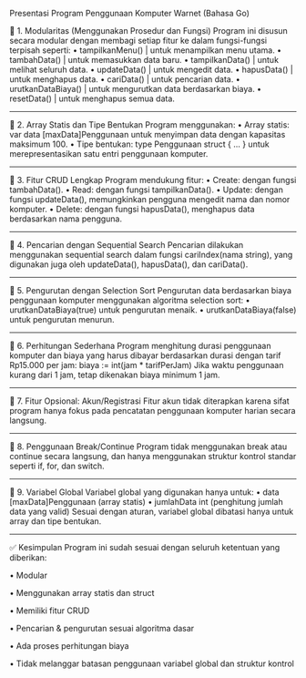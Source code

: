 Presentasi Program Penggunaan Komputer Warnet (Bahasa Go)

📌 1. Modularitas (Menggunakan Prosedur dan Fungsi)
Program ini disusun secara modular dengan membagi setiap fitur ke dalam fungsi-fungsi terpisah seperti:
•	tampilkanMenu() | untuk menampilkan menu utama.
•	tambahData() | untuk memasukkan data baru.
•	tampilkanData() | untuk melihat seluruh data.
•	updateData() | untuk mengedit data.
•	hapusData() | untuk menghapus data.
•	cariData() | untuk pencarian data.
•	urutkanDataBiaya() | untuk mengurutkan data berdasarkan biaya.
•	resetData() | untuk menghapus semua data.
________________________________________
📌 2. Array Statis dan Tipe Bentukan
Program menggunakan:
•	Array statis: var data [maxData]Penggunaan untuk menyimpan data dengan kapasitas maksimum 100.
•	Tipe bentukan: type Penggunaan struct { ... } untuk merepresentasikan satu entri penggunaan komputer.
________________________________________
📌 3. Fitur CRUD Lengkap
Program mendukung fitur:
•	Create: dengan fungsi tambahData().
•	Read: dengan fungsi tampilkanData().
•	Update: dengan fungsi updateData(), memungkinkan pengguna mengedit nama dan nomor komputer.
•	Delete: dengan fungsi hapusData(), menghapus data berdasarkan nama pengguna.
________________________________________
📌 4. Pencarian dengan Sequential Search
Pencarian dilakukan menggunakan sequential search dalam fungsi cariIndex(nama string), yang digunakan juga oleh updateData(), hapusData(), dan cariData().
________________________________________
📌 5. Pengurutan dengan Selection Sort
Pengurutan data berdasarkan biaya penggunaan komputer menggunakan algoritma selection sort:
•	urutkanDataBiaya(true) untuk pengurutan menaik.
•	urutkanDataBiaya(false) untuk pengurutan menurun.
________________________________________
📌 6. Perhitungan Sederhana
Program menghitung durasi penggunaan komputer dan biaya yang harus dibayar berdasarkan durasi dengan tarif Rp15.000 per jam:
biaya := int(jam * tarifPerJam)
Jika waktu penggunaan kurang dari 1 jam, tetap dikenakan biaya minimum 1 jam.
________________________________________
📌 7. Fitur Opsional: Akun/Registrasi
Fitur akun tidak diterapkan karena sifat program hanya fokus pada pencatatan penggunaan komputer harian secara langsung.
________________________________________
📌 8. Penggunaan Break/Continue
Program tidak menggunakan break atau continue secara langsung, dan hanya menggunakan struktur kontrol standar seperti if, for, dan switch.
________________________________________
📌 9. Variabel Global
Variabel global yang digunakan hanya untuk:
•	data [maxData]Penggunaan (array statis)
•	jumlahData int (penghitung jumlah data yang valid)
Sesuai dengan aturan, variabel global dibatasi hanya untuk array dan tipe bentukan.
________________________________________
✅ Kesimpulan
Program ini sudah sesuai dengan seluruh ketentuan yang diberikan:

•	Modular

•	Menggunakan array statis dan struct

•	Memiliki fitur CRUD

•	Pencarian & pengurutan sesuai algoritma dasar

•	Ada proses perhitungan biaya

•	Tidak melanggar batasan penggunaan variabel global dan struktur kontrol
